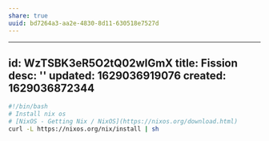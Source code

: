```yaml
---
share: true
uuid: bd7264a3-aa2e-4830-8d11-630518e7527d
---
```

---
id: WzTSBK3eR5O2tQ02wIGmX
title: Fission
desc: ''
updated: 1629036919076
created: 1629036872344
---

``` bash
#!/bin/bash
# Install nix os
# [NixOS - Getting Nix / NixOS](https://nixos.org/download.html)
curl -L https://nixos.org/nix/install | sh
```
